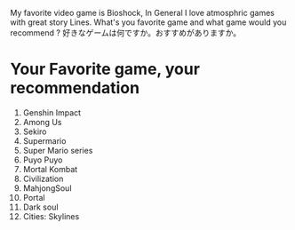 My favorite video game is Bioshock, In General I love atmosphric games with great story Lines.
What's you favorite game and what game would you recommend ?
好きなゲームは何ですか。おすすめがありますか。

# Your Favorite game, your recommendation

1. Genshin Impact
2. Among Us
3. Sekiro
4. Supermario
5. Super Mario series
6. Puyo Puyo
7. Mortal Kombat
8. Civilization
9. MahjongSoul
10. Portal
11. Dark soul
12. Cities: Skylines